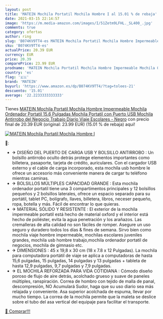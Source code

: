 ```yaml
---
layout: post
title: 'MATEIN Mochila Portatil Mochila Hombre I al 15.01 % de rebaja'
date: 2021-03-15 22:14:57
image: 'https://m.media-amazon.com/images/I/51Zetm9LFHL._SL400_.jpg'
comments: true
category: ofertas
author: ring
slug: 'B074KV9TT4-es MATEIN Mochila Portatil Mochila Hombre Impermeable Mochila...'
sku: 'B074KV9TT4-es'
actualPrice: 20.39 EUR
currency: EUR
price: 20.39
comparePrice: 23.99 EUR
prodname: 'MATEIN Mochila Portatil Mochila Hombre Impermeable Mochila Ordenador Portatil 15.6 Pulgadas Mochila Portatil con Puerto USB Mochila Antirrobo del Negocio Trabajo Diario Viaje Escolares - Negro'
country: 'es'
flag: '🇪🇸'
brand: 'MATEIN'
buyurl: 'https://www.amazon.es/dp/B074KV9TT4/?tag=tolees-21'
descuento: '15.01'
average: '22.2233333333333'
---
```


Tienes [MATEIN Mochila Portatil Mochila Hombre Impermeable Mochila Ordenador Portatil 15.6 Pulgadas Mochila Portatil con Puerto USB Mochila Antirrobo del Negocio Trabajo Diario Viaje Escolares - Negro](https://www.amazon.es/dp/B074KV9TT4/?tag=tolees-21) con precio final de  20.39 EUR (original: 23.99 EUR) (15.01 %  de rebaja) aqui!

[![MATEIN Mochila Portatil Mochila Hombre I](https://m.media-amazon.com/images/I/51Zetm9LFHL._SL400_.jpg)](https://www.amazon.es/dp/B074KV9TT4/?tag=tolees-21)

🔎:

- ✈ DISEÑO DEL PUERTO DE CARGA USB Y BOLSILLO ANTIRROBO : Un bolsillo antirrobo oculto detrás protege elementos importantes como billetera, pasaporte, tarjeta de crédito, auriculares. Con el cargador USB externo y el cable de carga incorporado, esta mochila usb hombre le ofrece un accesorio más conveniente manera de cargar tu teléfono mientras caminas.
- ✈ BOLSILLOS MÚLTIPLES CAPACIDAD GRANDE : Esta mochila ordenador portatil tiene una 3 compartimentos principales y 12 bolsillos pequeños y 2 bolsillos laterales, ofrece un espacio separado para su portátil, tablet PC, bolígrafo, llaves, billetera, libros, neceser pequeño, ropa, botella y más. Fácil de encontrar lo que quieras.
- ✈ MATERIAL SÓLIDO Y RESISTENTE : El exterior de la mochila impermeable portatil está hecho de material oxford y el interior está hecho de poliéster, evita la agua penetración y los arañazos. Las cremalleras de alta calidad no son fáciles de romper. Asegure un uso seguro y duradero todos los días & fines de semana. Sirvo bien como mochila viaje hombre impermeable, mochilas escolares juveniles grandes, mochila usb hombre trabajo,mochila ordenador portatil de negocios, mochila de gimnasio etc.
- ✈ DIMENSIONES : 45 x 19,8 x 30 cm (18 x 7.8 x 12 Pulgadas). La mochila para computadora portátil de viaje se aplica a computadoras de hasta 15,6 pulgadas, 15 pulgadas, 14 pulgadas y 13 pulgadas + tableta de hasta 12,9 pulgadas, 9,7 pulgadas y 7,9 pulgadas.
- ✈ EL MOCHILA REFORZADA PARA VIDA COTIDIANA : Cómodo diseño poroso de flujo de aire detrás, acolchado grueso y suave de paneles múltiples, ranspiración. Correa de hombro con tejido de malla de panal, descompresión, NO Acumulará Sudor, haga que su uso diario sea más relajada y conveniente. Asa superior acolchada de espuma, llevar por mucho tiempo. La correa de la mochila permite que la maleta se deslice sobre el tubo del asa vertical del equipaje para facilitar el transporte.

[🛒 Comprar!!!](https://www.amazon.es/dp/B074KV9TT4/?tag=tolees-21)
